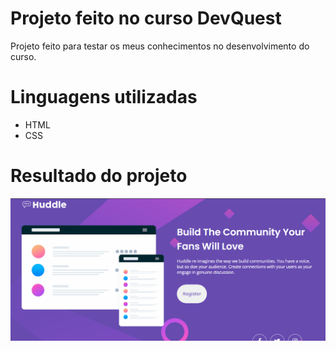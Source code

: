 # Projeto feito no curso DevQuest
<p> Projeto feito para testar os meus conhecimentos no desenvolvimento do curso.

# Linguagens utilizadas
- HTML
- CSS

# Resultado do projeto

![resultadoEmGif](/src/images/result-better.gif)